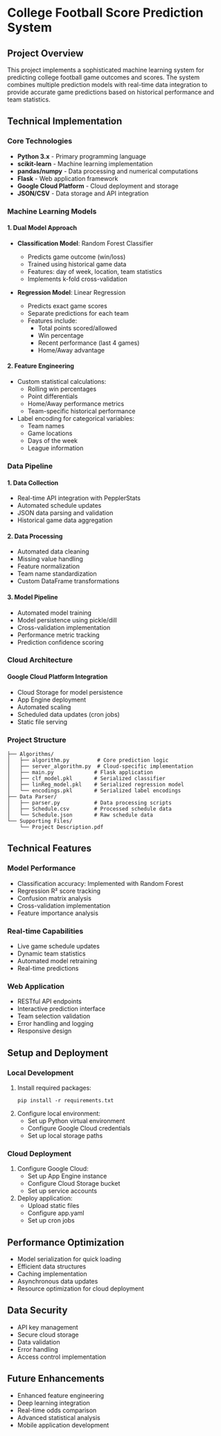 # College Football Score Prediction System

## Project Overview
This project implements a sophisticated machine learning system for predicting college football game outcomes and scores. The system combines multiple prediction models with real-time data integration to provide accurate game predictions based on historical performance and team statistics.

## Technical Implementation

### Core Technologies
- **Python 3.x** - Primary programming language
- **scikit-learn** - Machine learning implementation
- **pandas/numpy** - Data processing and numerical computations
- **Flask** - Web application framework
- **Google Cloud Platform** - Cloud deployment and storage
- **JSON/CSV** - Data storage and API integration

### Machine Learning Models

#### 1. Dual Model Approach
- **Classification Model**: Random Forest Classifier
  - Predicts game outcome (win/loss)
  - Trained using historical game data
  - Features: day of week, location, team statistics
  - Implements k-fold cross-validation

- **Regression Model**: Linear Regression
  - Predicts exact game scores
  - Separate predictions for each team
  - Features include:
    - Total points scored/allowed
    - Win percentage
    - Recent performance (last 4 games)
    - Home/Away advantage

#### 2. Feature Engineering
- Custom statistical calculations:
  - Rolling win percentages
  - Point differentials
  - Home/Away performance metrics
  - Team-specific historical performance
- Label encoding for categorical variables:
  - Team names
  - Game locations
  - Days of the week
  - League information

### Data Pipeline

#### 1. Data Collection
- Real-time API integration with PepplerStats
- Automated schedule updates
- JSON data parsing and validation
- Historical game data aggregation

#### 2. Data Processing
- Automated data cleaning
- Missing value handling
- Feature normalization
- Team name standardization
- Custom DataFrame transformations

#### 3. Model Pipeline
- Automated model training
- Model persistence using pickle/dill
- Cross-validation implementation
- Performance metric tracking
- Prediction confidence scoring

### Cloud Architecture

#### Google Cloud Platform Integration
- Cloud Storage for model persistence
- App Engine deployment
- Automated scaling
- Scheduled data updates (cron jobs)
- Static file serving

### Project Structure
```
├── Algorithms/
│   ├── algorithm.py         # Core prediction logic
│   ├── server_algorithm.py  # Cloud-specific implementation
│   ├── main.py             # Flask application
│   ├── clf_model.pkl       # Serialized classifier
│   ├── linReg_model.pkl    # Serialized regression model
│   └── encodings.pkl       # Serialized label encodings
├── Data Parser/
│   ├── parser.py           # Data processing scripts
│   ├── Schedule.csv        # Processed schedule data
│   └── Schedule.json       # Raw schedule data
└── Supporting Files/
    └── Project Description.pdf
```

## Technical Features

### Model Performance
- Classification accuracy: Implemented with Random Forest
- Regression R² score tracking
- Confusion matrix analysis
- Cross-validation implementation
- Feature importance analysis

### Real-time Capabilities
- Live game schedule updates
- Dynamic team statistics
- Automated model retraining
- Real-time predictions

### Web Application
- RESTful API endpoints
- Interactive prediction interface
- Team selection validation
- Error handling and logging
- Responsive design

## Setup and Deployment

### Local Development
1. Install required packages:
   ```
   pip install -r requirements.txt
   ```
2. Configure local environment:
   - Set up Python virtual environment
   - Configure Google Cloud credentials
   - Set up local storage paths

### Cloud Deployment
1. Configure Google Cloud:
   - Set up App Engine instance
   - Configure Cloud Storage bucket
   - Set up service accounts
2. Deploy application:
   - Upload static files
   - Configure app.yaml
   - Set up cron jobs

## Performance Optimization
- Model serialization for quick loading
- Efficient data structures
- Caching implementation
- Asynchronous data updates
- Resource optimization for cloud deployment

## Data Security
- API key management
- Secure cloud storage
- Data validation
- Error handling
- Access control implementation

## Future Enhancements
- Enhanced feature engineering
- Deep learning integration
- Real-time odds comparison
- Advanced statistical analysis
- Mobile application development
